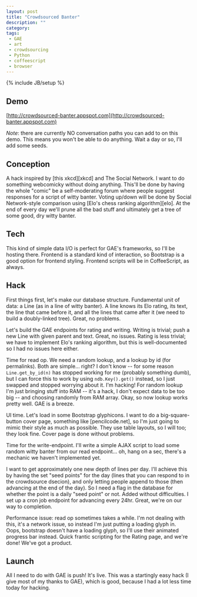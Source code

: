 ```yaml
---
layout: post
title: "Crowdsourced Banter"
description: ""
category: 
tags:
 - GAE
 - art
 - crowdsourcing
 - Python
 - coffeescript
 - browser
---
```

{% include JB/setup %}

## Demo

[http://crowdsourced-banter.appspot.com](http://crowdsourced-banter.appspot.com)

*Note*: there are currently NO conversation paths you can add to on this demo. This means you won't be able to do anything. Wait a day or so, I'll add some seeds.

## Conception
A hack inspired by [this xkcd][xkcd] and The Social Network. I want to do something webcomicky without doing anything. This'll be done by having the whole "comic" be a self-moderating forum where people suggest responses for a script of witty banter. Voting up/down will be done by Social Network-style comparison using [Elo's chess ranking algorithm][elo]. At the end of every day we'll prune all the bad stuff and ultimately get a tree of some good, dry witty banter.

## Tech
This kind of simple data I/O is perfect for GAE's frameworks, so I'll be hosting there. Frontend is a standard kind of interaction, so Bootstrap is a good option for frontend styling. Frontend scripts will be in CoffeeScript, as always.

## Hack
First things first, let's make our database structure. Fundamental unit of data: a Line (as in a line of witty banter). A line knows its Elo rating, its text, the line that came before it, and all the lines that came after it (we need to build a doubly-linked tree). Great, no problems.

Let's build the GAE endpoints for rating and writing. Writing is trivial; push a new Line with given parent and text. Great, no issues. Rating is less trivial; we have to implement Elo's ranking algorithm, but this is well-documented so I had no issues here either.

Time for read op. We need a random lookup, and a lookup by id (for permalinks). Both are simple... right? I don't know -- for some reason `Line.get_by_id(n)` has stopped working for me (probably something dumb), but I can force this to work by using `ndb.Key().get()` instead, so I just swapped and stopped worrying about it. I'm hacking! For random lookup I'm just bringing stuff into RAM -- it's a hack, I don't expect data to be too big -- and choosing randomly from RAM array. Okay, so now lookup works pretty well. GAE is a breeze.

UI time. Let's load in some Bootstrap glyphicons. I want to do a big-square-button cover page, something like [pencilcode.net], so I'm just going to mimic their style as much as possible. They use table layouts, so I will too; they look fine. Cover page is done without problems.

Time for the write-endpoint. I'll write a simple AJAX script to load some random witty banter from our read endpoint... oh, hang on a sec, there's a mechanic we haven't implemented yet.

I want to get approximately one new depth of lines per day. I'll achieve this by having the set "seed points" for the day (lines that you can respond to in the crowdsource dsecion), and only letting people append to those (then advancing at the end of the day). So I need a flag in the database for whether the point is a daily "seed point" or not. Added without difficulties. I set up a cron job endpoint for advancing every 24hr. Great, we're on our way to completion.

Performance issue: read op sometimes takes a while. I'm not dealing with this, it's a network issue, so instead I'm just putting a loading glyph in. Oops, bootstrap doesn't have a loading glyph, so I'll use their animated progress bar instead. Quick frantic scripting for the Rating page, and we're done! We've got a product.

## Launch
All I need to do with GAE is push! It's live. This was a startingly easy hack (I give most of my thanks to GAE), which is good, because I had a lot less time today for hacking.
